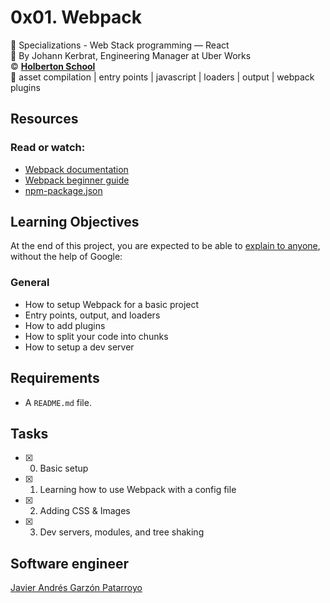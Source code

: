 # 0x01. Webpack
:open_file_folder: Specializations - Web Stack programming ― React  
:bust_in_silhouette: By Johann Kerbrat, Engineering Manager at Uber Works  
:copyright: **[Holberton School](https://www.holbertonschool.com/)**  
:bookmark: asset compilation | entry points | javascript | loaders | output | webpack plugins

## Resources
### Read or watch:
* [Webpack documentation](https://webpack.js.org/concepts/)
* [Webpack beginner guide](https://www.sitepoint.com/webpack-beginner-guide/)
* [npm-package.json](https://docs.npmjs.com/cli/v6/configuring-npm/package-json)

## Learning Objectives
At the end of this project, you are expected to be able to [explain to anyone](https://fs.blog/2012/04/feynman-technique/), without the help of Google:
### General
* How to setup Webpack for a basic project
* Entry points, output, and loaders
* How to add plugins
* How to split your code into chunks
* How to setup a dev server

## Requirements
* A ```README.md``` file.

## Tasks
* [x] 0. Basic setup
* [x] 1. Learning how to use Webpack with a config file
* [x] 2. Adding CSS & Images
* [x] 3. Dev servers, modules, and tree shaking

## Software engineer
[Javier Andrés Garzón Patarroyo](https://www.javierandresgp.com)
